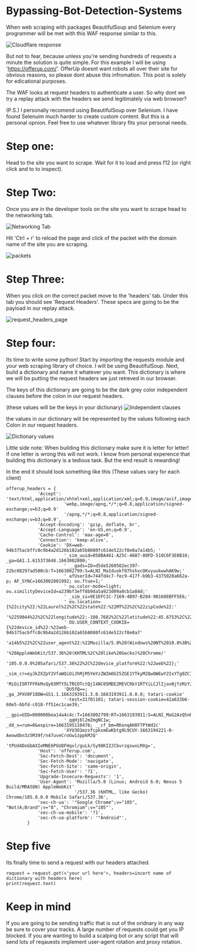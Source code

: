 # Bypassing-Bot-Detection-Systems

When web scraping with packages BeautifulSoup and Selenium every programmer will be met with this WAF response similar to this.

![Cloudflare response](https://user-images.githubusercontent.com/92893340/191365938-33fc8827-fd66-4621-a32e-cca75e020696.JPG)

But not to fear, because unless you're sending hundreds of requests a minute the solution is quite simple. For this example I will be using 'https://offerup.com/'. OfferUp doesnt want robots all over their site for obvious reasons, so please dont abuse this infromation. This post is solely for edicational purposes. 

The WAF looks at request headers to authenticate a user. So why dont we try a replay attack with the headers we send legitimately via web browser?

(P.S.) I personally recomend using BeautifulSoup over Selenium. I have found Selenuim much harder to create custom content. But this is a personal opnion. Feel free to use whatever library fits your personal needs.

# Step one: 
Head to the site you want to scrape. Wait for it to load and press f12 (or right click and to to inspect).

# Step Two: 
Once you are in the developer tools on the site you want to scrape head to the networking tab. 

![Networking Tab](https://user-images.githubusercontent.com/92893340/191372115-629c74ad-bb33-415a-b095-2a41117dd83a.JPG)

Hit 'Ctrl + r' to reload the page and click of the packet with the domain name of the site you are scraping. 

![packets](https://user-images.githubusercontent.com/92893340/191372797-feb28247-7a0f-40dc-96af-9640e9ffccb3.JPG)

# Step Three:
When you click on the correct packet move to the 'headers' tab. Under this tab you should see 'Request Headers'. These specs are going to be the payload in our replay attack. 

![request_headers_page](https://user-images.githubusercontent.com/92893340/191373933-25df8b23-9fd7-48c7-8fe9-678f65de32d6.JPG)

# Step four:
Its time to write some python! Start by importing the requests module and your web scraping library of choice. I will be using BeautifulSoup.
Next, build a dictionary and name it whatever you want. This dictionary is where we will be putting the request headers we just retreved in our browser. 

The keys of this dictionary are going to be the dark grey color independent clauses before the colon in our request headers. 

(these values will be the keys in your dictionary) 
![Independent clauses](https://user-images.githubusercontent.com/92893340/191376504-b2ca4ee5-8841-4fab-818e-7fa36d8ef514.JPG)

the values in our dictionary will be represented by the values following each Colon in our request headers.

![Dictionary values](https://user-images.githubusercontent.com/92893340/191377863-dcaaed9b-6e3a-4597-952e-6ab5679287d8.JPG)

Little side note: When building this dictionary make sure it is letter for letter! if one letter is wrong this will not work. I know from personal experence that building this dictionary is a tedious task. But the end result is rewarding!

In the end it should look something like this (These values vary for each client)
```
offerup_headers = {
            'Accept': 'text/html,application/xhtml+xml,application/xml;q=0.9,image/avif,image/'
                      'webp,image/apng,*/*;q=0.8,application/signed-exchange;v=b3;q=0.9'
                      '/apng,*/*;q=0.8,application/signed-exchange;v=b3;q=0.9',
            'Accept-Encoding': 'gzip, deflate, br',
            'Accept-Language': 'en-US,en;q=0.9',
            'Cache-Control': 'max-age=0',
            'Connection': 'keep-alive',
            'Cookie': 'DX=web-94b375acbffc0c9b4a2d126b102a65b8080fc614e522cf8e0a7a14b5; '
                      '_sim_uuid=058BA461-A25C-4687-80FD-510C6F3E8B10; _ga=GA1.1.615373648.1663002800;'
                      ' __gads=ID=d5de5260502ec397-22bc08297ad500cb:T=1663002799:S=ALNI_MaIduokf07hshvcOKvyuukwwhAK9w;'
                      ' afUserId=744fd4c7-fec9-417f-b9b3-4375028a662a-p; AF_SYNC=1663002801992; ou.ftue=1;'
                      ' ou.color-mode=light; ou.similityDeviceId=a239bf3eff8b9da5a923d09a0cb1a84d;'
                      ' _sim_si=9E1EFC1C-7169-4B97-B284-90160EBFF5E6;'
                      ' ou.location={%22city%22:%22Laurel%22%2C%22state%22:%22MT%22%2C%22zipCode%22:'
                      '%2259044%22%2C%22longitude%22:-108.7682%2C%22latitude%22:45.6753%2C%22source%22:%22ip%22};'
                      ' OU.USER_CONTEXT_COOKIE={%22device_id%22:%22web-94b375acbffc0c9b4a2d126b102a65b8080fc614e522cf8e0a7'
                      'a14b5%22%2C%22user_agent%22:%22Mozilla/5.0%20(Windows%20NT%2010.0%3B%20Win64%3B%20x64)'
                      '%20AppleWebKit/537.36%20(KHTML%2C%20like%20Gecko)%20Chrome/'
                      '105.0.0.0%20Safari/537.36%22%2C%22device_platform%22:%22web%22};'
                      ' _sim_cr=eyJkZXZpY2VfaWQiOiJhMjM5YmYzZWZmOGI5ZGE1YTkyM2QwOWEwY2IxYTg0ZCIsIn'
                      'MiOiI5RTFFRkMxQy03MTY5LTRCOTctQjI4NC05MDE2MEVCRkY1RTYiLCJlIjoxNjYzMzY2NzExM'
                      'DU5fQ==; _ga_JPXV0F18DW=GS1.1.1663193911.3.0.1663193911.0.0.0; tatari-cookie'
                      '-test=31701101; tatari-session-cookie=42a633b6-60e5-6bfd-c018-ff51ec1cae39;'
                      ' __gpi=UID=000008bea14a4c4c:T=1663002799:RT=1663193911:S=ALNI_MaG2AzQ5nRIs1'
                      '_qqHj6l2m2mgNC1w; _dd_s=rum=0&expire=1663195110476; __cf_bm=RKonqAH8F7PtWd2c'
                      'XYU3O1mzsfcpkxmEwKbtg9L9CUY-1663194221-0-AeowObn3z5M39f/n47uveCroGw1zppkMJQ'
                      'tPUd4DoGbAXIeMNE6PGU8FHqxl/guLk/Sy98KIZJCbvrzgswxLMXg=',
            'Host': 'offerup.com',
            'Sec-Fetch-Dest': 'document',
            'Sec-Fetch-Mode': 'navigate',
            'Sec-Fetch-Site': 'same-origin',
            'Sec-Fetch-User': '?1',
            'Upgrade-Insecure-Requests': '1',
            'User-Agent': 'Mozilla/5.0 (Linux; Android 6.0; Nexus 5 Build/MRA58N) AppleWebKit'
                          '/537.36 (KHTML, like Gecko) Chrome/105.0.0.0 Mobile Safari/537.36',
            'sec-ch-ua': '"Google Chrome";v="105", "Not)A;Brand";v="8", "Chromium";v="105"',
            'sec-ch-ua-mobile': '?1',
            'sec-ch-ua-platform': '"Android"',
        }
```
# Step five
Its finally time to send a request with our headers attached. 
```
request = request.get(<'your url here'>, headers=incert name of dictionary with headers here)
print(request.text)
```
# Keep in mind 
If you are going to be sending traffic that is out of the oridnary in any way be sure to cover your tracks. A large number of requests could get you IP blocked. If you are wanting to build a scalping bot or any script that will send lots of reqauests implement user-agent rotation and proxy rotation. 




